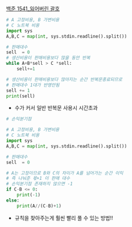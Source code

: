 [백준 1541_잃어버린 괄호](https://www.acmicpc.net/problem/1541)

```python
# A 고정비용, B 가변비용
# C 노트북 비용
import sys
A,B,C = map(int, sys.stdin.readline().split())

# 판매대수
sell  = 0
# 생산비용이 판매비용보다 많을 동안 반복
while A+B*sell > C *sell:
    sell+=1

# 생산비용이 판매비용보다 많아지는 순간 반복문종료되므로
# 판매대수 1대가 반영안됨
sell += 1
print(sell)
```

- 수가 커서 일반 반복문 사용시 시간초과

```python
# 손익분기점

# A 고정비용, B 가변비용
# C 노트북 비용
import sys
A,B,C = map(int, sys.stdin.readline().split())

# 판매대수
sell  = 0

# A는 고정이므로 B와 C의 차이가 A를 넘어가는 순간 이익
# 즉 나눠준 몫+1 이 판매 대수
# 손익분기점 존재하지 않으면 -1
if C-B <= 0:
    print(-1)
else:
    print(A//(C-B)+1)
```

- 규칙을 찾아주는게 훨씬 빨리 풀 수 있는 방법!!
